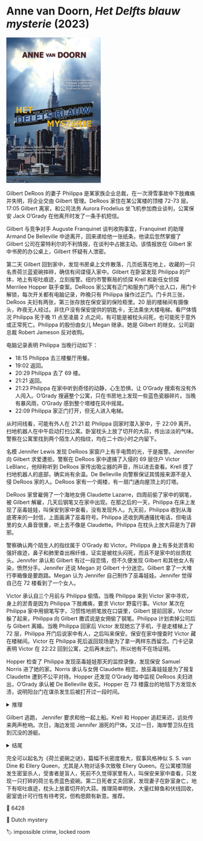 # Anne van Doorn, <i>Het Delfts blauw mysterie</i> (2023)

<img src=images/2023_cover.jpg width=250/>

Gilbert DeRoos 的妻子 Philippa 是某家族企业总裁，在一次滑雪事故中下肢瘫痪并失明，将企业交由 Gilbert 管理。DeRoos 家住在某公寓楼的顶楼 72-73 层。17:05 Gilbert 离家，和公司法务 Aurora Frodelius 坐飞机参加商业谈判，公寓保安 Jack O’Grady 在他离开时发了一条手机短信。

Gilbert 与竞争对手 Auguste Franquinet 谈判收购事宜，Franquinet 的助理 Armand De Belleville 中途离开，回来递给他一张纸条，他读后忽然掌握了 Gilbert 公司在蒙特利尔的不利情报，在谈判中占据主动。该情报放在 Gilbert 家中书房的办公桌上，Gilbert 怀疑有人泄密。

第二天 Gilbert 回到家中，发现书房桌上文件散落，几页纸落在地上，收藏的一只名贵荷兰蓝瓷碗摔碎，确信有间谍侵入家中。Gilbert 在卧室发现 Philippa 的尸体，地上有呕吐痕迹，立刻报警。纽约市警察局的侦探 Krell 和新任女侦探 Merrilee Hopper 联手查案。DeRoos 家公寓有正门和服务门两个出入口，用门卡解锁，每次开关都有电脑记录，昨晚只有 Philippa 操作过正门。门卡共三张，DeRoos 夫妇有两张，第三张存放在保安室的保险柜里。20 层的楼梯间有摄像头，昨夜无人经过。非住户没有保安提供的钥匙卡，无法乘坐大楼电梯。看尸体情况 Philippa 死于晚 11 点至凌晨 2 点之间，有可能是被枕头闷死，也可能死于意外或正常死亡。Philippa 的股份由女儿 Megan 继承，她是 Gilbert 的继女。公司副总裁 Robert Jameson 反对收购。

电脑记录表明 Philippa 当晚行动如下：
* 18:15 Philippa 去三楼餐厅用餐。
* 19:02 返回。
* 20:29 Philippa 去了 69 楼。
* 21:21 返回。
* 21:23 Philippa 在家中听到奇怪的动静，心生恐惧，让 O’Grady 搜索有没有外人闯入。O’Grady 搜遍整个公寓，只在书房地上发现一些蓝色瓷器碎片。当晚有暴风雨，O’Grady 感到整个塔楼在风中摇晃。
* 22:09 Philippa 家正门打开，但无人进入电梯。

从时间线看，可能有外人在 21:21 趁 Philippa 回家时潜入家中，于 22:09 离开。扫地机器人在中午启动打扫公寓。卧室枕头上放了切开的大蒜，传出淡淡的气味。警察在公寓里找到两个陌生人的指纹，均在二十四小时之内留下。

名模 Jennifer Lewis 发现 DeRoos 家窗户上有手电筒的光，于是报警。Jennifer 向 Gilbert 求爱遭拒。警察在 DeRoos 家中逮捕了入侵的 69 层住户 Victor LeBlanc，他辩称听到 DeRoos 家传出吸尘器的声音，所以进去查看。Krell 摸了扫地机器人的底部，确实尚有余温。De Belleville 向警察保证其情报来源不是入侵 DeRoos 家的人。DeRoos 家有一个阁楼，有一扇门通向屋顶上的灯塔。

DeRoos 家曾雇佣了一个海地女佣 Claudette Lazarre，四周前偷了家中的钢笔，被 Gilbert 解雇，几天后钢笔又在家中出现。在那之后的一天，Philippa 在床上发现了巫毒娃娃，叫保安到家中查看，没有发现外人。九天前，Philippa 收到从海底寄来的一封信，上面画满了巫毒符号。Philippa 还收到两通骚扰电话，但电话里的女人鼻音很重，听上去不像是 Claudette。Philippa 在枕头上放大蒜是为了辟邪。

警察确认两个陌生人的指纹属于 O’Grady 和 Victor。Philippa 身上有多处淤青和强奸痕迹，鼻子和肺里查出棉纤维，证实是被枕头闷死，而且不是家中的丝质枕头。Jennifer 承认和 Gilbert 有过一段恋情，但不久便发现 Gilbert 和其他女人有染，愤然分手。Jennifer 还说 Megan 对 Gilbert 十分迷恋。Gilbert 拿了一大堆行李箱像是要跑路。Megan 认为 Jennifer 自己制作了巫毒娃娃。Jennifer 觉得自己在 72 楼看到了一个女人。

Victor 承认自三个月前与 Philippa 偷情。当晚 Philippa 来到 Victor 家中寻欢，身上的淤青是因为 Philippa 下肢瘫痪，要求 Victor 野蛮行事。Victor 某次在 Philippa 家中用钢笔写字，习惯性地把笔放在口袋里，Gilbert 提前回家，Victor 躲了起来，Philippa 向 Gilbert 撒谎说是女佣偷了钢笔。Philippa 计划卖掉公司后与 Gilbert 离婚。当晚 Philippa 回家后 Victor 发现她忘了手机，于是走楼梯上了 72 层，Philippa 开门后说家中有人，之后叫来保安。保安在家中搜查时 Victor 藏在楼梯间。Victor 在 Philippa 死后返回现场是为了拿一两样东西留念。门卡记录表明 Victor 在 22:22 回到公寓，之后再未出门，所以他有不在场证明。

Hopper 检查了 Philippa 发现巫毒娃娃那天的监控录像，发现保安 Samuel Norris 进了她的家。Norris 承认与女佣 Claudette 相恋，放巫毒娃娃是为了报复 Claudette 遭到不公平对待。Hopper 还发现 O’Grady 暗中监视 DeRoos 夫妇进出，O’Grady 承认被 De Belleville 收买。Hopper 在 73 楼露台的地毯下方发现水渍，说明阳台门在谋杀发生后被打开过一段时间。

<details><summary>推理</summary>
De Belleville 提到 Philippa 可能接待了大楼里的一个秘密情人（伏线），还说他从未威胁过 Philippa（伏线），是因为他在 DeRoos 家中安放了窃听装置，知道 Victor 当晚来过公寓，也知道 Philippa 收到威胁电话。窃听装置可以接触到架子高处的瓷碗，能在窗户上投射灯光，而且没有离开公寓的记录，是一架窃听无人机。De Belleville 一周前拜访 Philippa 时留下无人机。案发当晚文件散落在书桌和地板上，是无人机的气流所致。Philippa 从 Victor 家回来后差点发现无人机，De Belleville 慌忙操纵无人机降落在瓷碗中，不慎将其推到地上摔碎。

凶手是 Gilbert，他出差前在家里撒了磷化氢颗粒，并打开了室内门和阳台门通风，把暖气升高以保持室温。O’Grady 觉得顶楼晃动，是因为吸入少量毒气引发头晕。午夜下起大雨，外面湿气进入室内，磷化氢在高湿度下迅速挥发，Philippa 吸入毒气，呕吐身亡。第二天 Gilbert 戴着防毒面具回家，开窗通风，并在卧室放大蒜以掩盖残留气味（如果是 Philippa 在前一天放的大蒜，气味在第二天应该已经消失）。第二天晚上扫地机器人并没有启动，底座发热只是因为停在了暖气上。Hopper 看到 Gilbert 把公文包放在走廊里，觉得十分奇怪，那是因为公文包里藏了防毒面具。Krell 找到了 Gilbert 藏在水箱里的防毒面具。
</details>

Gilbert 逃跑， Jennifer 要求和他一起上船。Krell 和 Hopper 追赶来迟，远处传来两声枪响。次日，海边发现 Jennifer 溺死的尸体。又过一日，海岸警卫队在找到沉没的游艇。

<details><summary>结尾</summary>
Aurora 贪污了地皮交易的钱，给 Philippa 打了法语的威胁电话，并参与策划了毒杀案。Aurora 击沉游艇，杀死 Gilbert 灭口。
</details>

完全可以起名为《荷兰瓷碗之谜》，篇幅不长密度极大，叙事风格神似 S. S. van Dine 和 Ellery Queen，尤其是人物对话多次致敬 Ellery Queen。在公寓楼顶层发生密室杀人，受害者是盲人，死前不久觉得家里有人，叫保安来家中查看，只发现一只打碎的荷兰名贵蓝色瓷碗。第二日死者丈夫回家，发现妻子在卧室身亡，地下有呕吐痕迹，枕头上放着切开的大蒜。推理简单明快，大量红鲱鱼和伏线回收，密室诡计可行性有待考究，但构思颇有新意。推荐。

:link: 6428

:file_folder: Dutch mystery

:label: impossible crime, locked room
